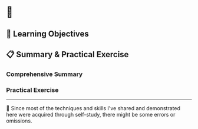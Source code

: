 # 📖 

## 🎯 Learning Objectives

## 📋 Summary & Practical Exercise

### Comprehensive Summary

### Practical Exercise

---

📍 Since most of the techniques and skills I've shared and demonstrated here were acquired through self-study, there might be some errors or omissions.
